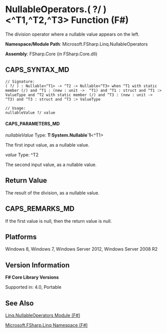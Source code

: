 # NullableOperators.( ?/ )<^T1,^T2,^T3> Function (F#)

The division operator where a nullable value appears on the left.

**Namespace/Module Path**: Microsoft.FSharp.Linq.NullableOperators

**Assembly**: FSharp.Core (in FSharp.Core.dll)


## CAPS_SYNTAX_MD

```
// Signature:
( ?/ ) : Nullable<^T1> -> ^T2 -> Nullable<^T3> when ^T1 with static member (/) and ^T1 : (new : unit ->  ^T1) and ^T1 : struct and ^T1 :> ValueType and ^T2 with static member (/) and ^T3 : (new : unit ->  ^T3) and ^T3 : struct and ^T3 :> ValueType

// Usage:
nullableValue ?/ value
```

#### CAPS_PARAMETERS_MD
*nullableValue*
Type: **T:System.Nullable&#96;1**&lt;^T1&gt;


The first input value, as a nullable value.


*value*
Type: ^T2


The second input value, as a nullable value.




## Return Value
The result of the division, as a nullable value.


## CAPS_REMARKS_MD
If the first value is null, then the return value is null.


## Platforms
Windows 8, Windows 7, Windows Server 2012, Windows Server 2008 R2


## Version Information
**F# Core Library Versions**

Supported in: 4.0, Portable




## See Also
[Linq.NullableOperators Module &#40;F&#35;&#41;](Linq.NullableOperators+Module+%28F%23%29.md)

[Microsoft.FSharp.Linq Namespace &#40;F&#35;&#41;](Microsoft.FSharp.Linq+Namespace+%28F%23%29.md)

